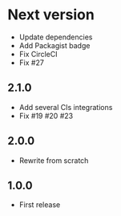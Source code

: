 # Next version
+ Update dependencies
+ Add Packagist badge
+ Fix CircleCI
+ Fix #27

## 2.1.0
+ Add several CIs integrations
+ Fix #19 #20 #23

## 2.0.0
+ Rewrite from scratch

## 1.0.0
+ First release
